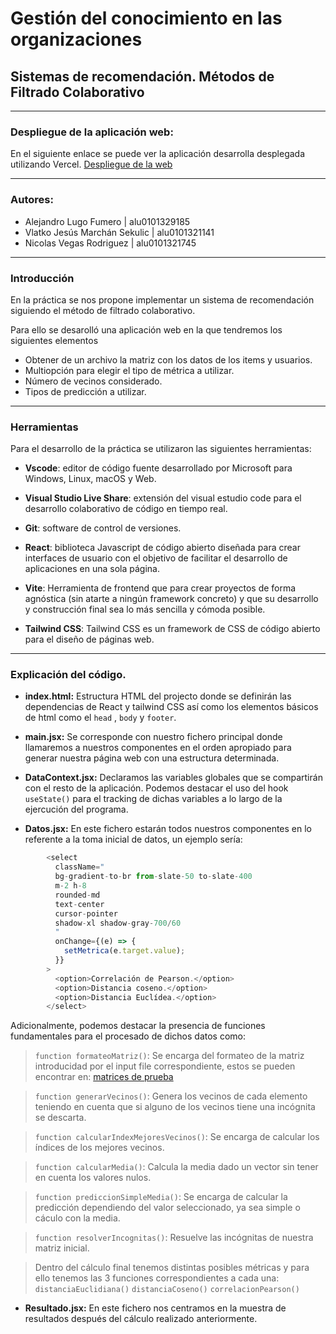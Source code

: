 # Gestión del conocimiento en las organizaciones
## Sistemas de recomendación. Métodos de Filtrado Colaborativo
---
### Despliegue de la aplicación web:
En el siguiente enlace se puede ver la aplicación desarrolla desplegada utilizando Vercel.
[Despliegue de la web](https://gco-deploy.vercel.app/)

---
### Autores:
* Alejandro Lugo Fumero         | alu0101329185
* Vlatko Jesús Marchán Sekulic  | alu0101321141
* Nicolas Vegas Rodriguez       | alu0101321745

---

### Introducción

En la práctica se nos propone implementar un sistema de recomendación siguiendo el método de filtrado colaborativo. 

Para ello se desarolló una aplicación web en la que tendremos los siguientes elementos

* Obtener de un archivo la matriz con los datos de los items y usuarios.
* Multiopción para elegir el tipo de métrica a utilizar.
* Número de vecinos considerado.
* Tipos de predicción a utilizar.

---

### Herramientas 

Para el desarrollo de la práctica se utilizaron las siguientes herramientas:

* __Vscode__: editor de código fuente desarrollado por Microsoft para Windows, Linux, macOS y Web.

* __Visual Studio Live Share__: extensión del visual estudio code para el desarrollo colaborativo de código en tiempo real.

* __Git__: software de control de versiones.

* __React__: biblioteca Javascript de código abierto diseñada para crear interfaces de usuario con el objetivo de facilitar el desarrollo de aplicaciones en una sola página.

* __Vite__: Herramienta de frontend que para crear proyectos de forma agnóstica (sin atarte a ningún framework concreto) y que su desarrollo y construcción final sea lo más sencilla y cómoda posible.

* __Tailwind CSS__: Tailwind CSS es un framework de CSS de código abierto​ para el diseño de páginas web.

---

### Explicación del código.

* __index.html:__ Estructura HTML del projecto donde se definirán las dependencias de React y tailwind CSS así como los elementos básicos de html como el `head` , `body` y `footer`.

* __main.jsx:__ Se corresponde con nuestro fichero principal donde llamaremos a nuestros componentes en el orden apropiado para generar nuestra página web con una estructura determinada.

* __DataContext.jsx:__ Declaramos las variables globales que se compartirán con el resto de la aplicación. Podemos destacar el uso del hook `useState()` para el tracking de dichas variables a lo largo de la ejercución del programa.

* __Datos.jsx:__ En este fichero estarán todos nuestros componentes en lo referente a la toma inicial de datos, un ejemplo sería:

```js
        <select
          className="
          bg-gradient-to-br from-slate-50 to-slate-400
          m-2 h-8
          rounded-md
          text-center
          cursor-pointer
          shadow-xl shadow-gray-700/60
          "
          onChange={(e) => {
            setMetrica(e.target.value);
          }}
        >
          <option>Correlación de Pearson.</option>
          <option>Distancia coseno.</option>
          <option>Distancia Euclídea.</option>
        </select>
```

Adicionalmente, podemos destacar la presencia de funciones fundamentales para el procesado de dichos datos como:

> `function formateoMatriz()`: Se encarga del formateo de la matriz introducidad por el input file correspondiente, estos se pueden encontrar en: [matrices de prueba](./examples-utility-matrices/) 

> `function generarVecinos()`: Genera los vecinos de cada elemento teniendo en cuenta que si alguno de los vecinos tiene una incógnita se descarta.

> `function calcularIndexMejoresVecinos()`: Se encarga de calcular los índices de los mejores vecinos. 

> `function calcularMedia()`: Calcula la media dado un vector sin tener en cuenta los valores nulos.

> `function prediccionSimpleMedia()`: Se encarga de calcular la predicción dependiendo del valor seleccionado, ya sea simple o cáculo con la media.

> `function resolverIncognitas()`: Resuelve las incógnitas de nuestra matriz inicial. 

> Dentro del cálculo final tenemos distintas posibles métricas y para ello tenemos las 3 funciones correspondientes a cada una: `distanciaEuclidiana()` `distanciaCoseno()` `correlacionPearson()`

* __Resultado.jsx:__ En este fichero nos centramos en la muestra de resultados después del cálculo realizado anteriormente.
